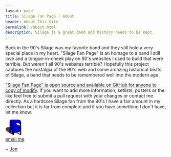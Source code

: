 ```yaml
---
layout: page
title: Silage Fan Page | About
header: About This Site
permalink: /about.html
description: Silage is a great band and history needs to be kept.
---
```


<p>
Back in the 90's Silage was my favorite band and they still hold a very special place in my heart.  "Silage Fan Page" is an homage to a band I still love and a tongue-in-cheek play on 90's websites I used to build that were terrible.  But weren't all 90's websites terrible?  Hopefully this project captures the nostalgia of the 90's web and some amazing historical beats of Silage, a band that needs to be remembered well into the modern age.
</p>

<p>
<a href="https://github.com/jdodson/silagefanpage" target="_blank">"Silage Fan Page" is open source and available on GitHub for anyone to copy of modify</a>.  If you want to add more information, setlists, posters or the like feel free to submit a pull request with your changes or contact me directly.  As a hardcore Silage fan from the 90's I have a fair amount in my collection but it is far from complete and if you have something I don't have, let me know.
</p>

 <a href="mailto:jbdodson@gmail.com?subject=Silage Fan Page"><img src='images/Blue_mailbox_2.gif' width="50px"><br>email me</a>

~ <a href="http://jdodson.org" target="_blank">Jon</a>
